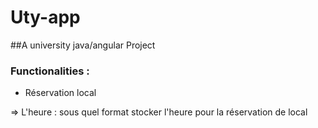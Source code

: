 # Uty-app

##A university java/angular Project 


### Functionalities :

- Réservation local



=> L'heure : sous quel format stocker l'heure pour la réservation de local

